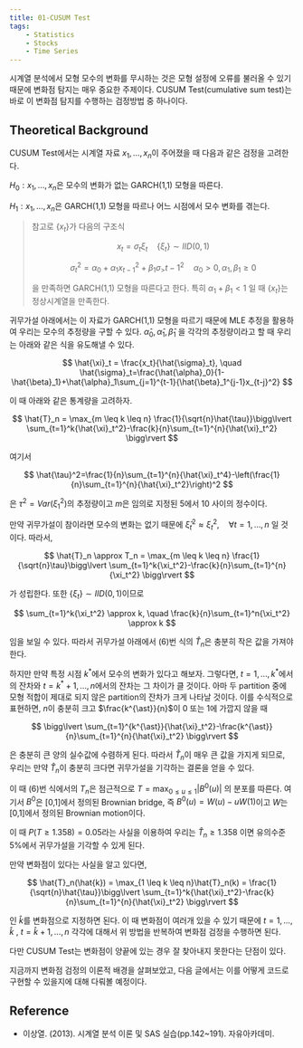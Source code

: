 ```yaml
---
title: 01-CUSUM Test
tags:
    - Statistics
    - Stocks
    - Time Series
---
```


시계열 분석에서 모형 모수의 변화를 무시하는 것은 모형 설정에 오류를 불러올 수 있기 때문에 변화점 탐지는 매우 중요한 주제이다. CUSUM Test(cumulative sum test)는 바로 이 변화점 탐지를 수행하는 검정방법 중 하나이다.

<!--more-->

## Theoretical Background

CUSUM Test에서는 시계열 자료 $x_1,\dots,x_n$이 주어졌을 때 다음과 같은 검정을 고려한다.

$H_0: x_1,\dots,x_n$은 모수의 변화가 없는 GARCH(1,1) 모형을 따른다.

$H_1: x_1,\dots,x_n$은 GARCH(1,1) 모형을 따르나 어느 시점에서 모수 변화를 겪는다.

> 참고로 $\{ x_t \}$가 다음의 구조식
> 
> $$
> x_t=\sigma_t\xi_t \quad \{ \xi_t \} \sim IID(0,1)
> $$
> 
> $$
> \sigma_t^2 = \alpha_0+\alpha_1x_{t-1}^2+\beta_1\sigma_> {t-1}^2 \quad \alpha_0 > 0, \alpha_1,\beta_1 \geq 0
> $$
> 
> 을 만족하면 GARCH(1,1) 모형을 따른다고 한다. 특히 $\alpha_1+\beta_1 < 1$ 일 때 $\{ x_t \}$는 정상시계열을 만족한다.

귀무가설 아래에서는 이 자료가 GARCH(1,1) 모형을 따르기 때문에 MLE 추정을 활용하여 우리는 모수의 추정량을 구할 수 있다. $\hat{\alpha}_0,\hat{\alpha}_1,\hat{\beta}_1$ 을 각각의 추정량이라고 할 때 우리는 아래와 같은 식을 유도해낼 수 있다.

$$
\hat{\xi}_t = \frac{x_t}{\hat{\sigma}_t}, \quad \hat{\sigma}_t=\frac{\hat{\alpha}_0}{1-\hat{\beta}_1}+\hat{\alpha}_1\sum_{j=1}^{t-1}{\hat{\beta}_1^{j-1}x_{t-j}^2}
$$

이 때 아래와 같은 통계량을 고려하자.

$$
\hat{T}_n = \max_{m \leq k \leq n} \frac{1}{\sqrt{n}\hat{\tau}}\bigg\lvert \sum_{t=1}^k{\hat{\xi}_t^2}-\frac{k}{n}\sum_{t=1}^{n}{\hat{\xi}_t^2} \bigg\rvert
$$

여기서 

$$
\hat{\tau}^2=\frac{1}{n}\sum_{t=1}^{n}{\hat{\xi}_t^4}-\left(\frac{1}{n}\sum_{t=1}^{n}{\hat{\xi}_t^2}\right)^2
$$

은 $\tau^2=Var(\xi_1^2)$의 추정량이고 $m$은 임의로 지정된 5에서 10 사이의 정수이다.

만약 귀무가설이 참이라면 모수의 변화는 없기 때문에 $\hat{\xi}_t^2 \approx \xi_t^2, \quad \forall t=1,\dots,n$ 일 것이다. 따라서,

$$
\hat{T}_n \approx T_n = \max_{m \leq k \leq n} \frac{1}{\sqrt{n}\tau}\bigg\lvert \sum_{t=1}^k{\xi_t^2}-\frac{k}{n}\sum_{t=1}^{n}{\xi_t^2} \bigg\rvert
$$

가 성립한다. 또한 $\{ \xi_t \} \sim IID(0,1)$이므로

$$
\sum_{t=1}^k{\xi_t^2} \approx k, \quad \frac{k}{n}\sum_{t=1}^n{\xi_t^2} \approx k
$$

임을 보일 수 있다. 따라서 귀무가설 아래에서 (6)번 식의 $\hat{T}_n$은 충분히 작은 값을 가져야 한다.

하지만 만약 특정 시점 $k^{\ast}$에서 모수의 변화가 있다고 해보자. 그렇다면, $t=1,\dots,k^{\ast}$에서의 잔차와 $t=k^{\ast}+1,\dots,n$에서의 잔차는 그 차이가 클 것이다. 아마 두 partition 중에 모형 적합이 제대로 되지 않은 partition의 잔차가 크게 나타날 것이다. 이를 수식적으로 표현하면, $n$이 충분히 크고 $\frac{k^{\ast}}{n}$이 0 또는 1에 가깝지 않을 때

$$
\bigg\lvert \sum_{t=1}^{k^{\ast}}{\hat{\xi}_t^2}-\frac{k^{\ast}}{n}\sum_{t=1}^{n}{\hat{\xi}_t^2} \bigg\rvert
$$

은 충분히 큰 양의 실수값에 수렴하게 된다. 따라서 $\hat{T}_n$이 매우 큰 값을 가지게 되므로, 우리는 만약  $\hat{T}_n$이 충분히 크다면 귀무가설을 기각하는 결론을 얻을 수 있다.

이 때 (6)번 식에서의 $T_n$은 점근적으로 $T=\max_{0 \leq u \leq 1}{\lvert B^0(u) \rvert}$ 의 분포를 따른다. 여기서 $B^0$은 \[0,1\]에서 정의된 Brownian bridge, 즉 $B^0(u)=W(u)-uW(1)$이고 $W$는 \[0,1\]에서 정의된 Brownian motion이다.

이 때 $P(T \geq 1.358)=0.05$라는 사실을 이용하여 우리는 $\hat{T}_n \geq 1.358$ 이면 유의수준 5%에서 귀무가설을 기각할 수 있게 된다.

만약 변화점이 있다는 사실을 알고 있다면, 

$$
\hat{T}_n(\hat{k}) = \max_{1 \leq k \leq n}\hat{T}_n(k) = \frac{1}{\sqrt{n}\hat{\tau}}\bigg\lvert \sum_{t=1}^k{\hat{\xi}_t^2}-\frac{k}{n}\sum_{t=1}^{n}{\hat{\xi}_t^2} \bigg\rvert
$$

인 $\hat{k}$를 변화점으로 지정하면 된다. 이 때 변화점이 여러개 있을 수 있기 때문에 $t=1,\dots,\hat{k}$ , $t=\hat{k}+1,\dots,n$ 각각에 대해서 위 방법을 반복하여 변화점 검정을 수행하면 된다.

다만 CUSUM Test는 변화점이 양끝에 있는 경우 잘 찾아내지 못한다는 단점이 있다.

지금까지 변화점 검정의 이론적 배경을 살펴보았고, 다음 글에서는 이를 어떻게 코드로 구현할 수 있을지에 대해 다뤄볼 예정이다.

## Reference

* 이상열. (2013). 시계열 분석 이론 및 SAS 실습(pp.142~191). 자유아카데미.